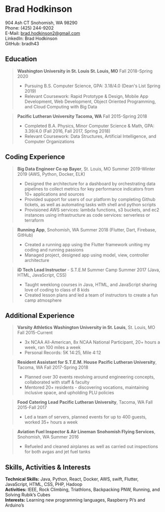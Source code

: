 # Brad Hodkinson
904 Ash CT Snohomish, WA 98290
<br>
Phone: (425) 244-9202
<br>
E-Mail: brad.hodkinson2@gmail.com
<br>
LinkedIn: Brad Hodkinson
<br>
GitHub: bradh43

## Education
> **Washington University in St. Louis St. Louis, MO** Fall 2018-Spring 2020
> * Pursuing B.S. Computer Science, GPA:​ 3.18/4.0 (Dean's List Spring 2019)
> * Relevant Coursework:​ Rapid Prototype & Design, Mobile App Development, Web Development, Object Oriented Programming, and Cloud Computing with Big Data

> **Pacific Lutheran University Tacoma, WA** Fall 2015-Spring 2018
> * Completed B.A. Physics, Minor Computer Science & Math, GPA:​ 3.39/4.0 (Fall 2016, Fall 2017, Spring 2018)
> * Relevant Coursework:​ Data Structures, Artificial Intelligence, and Computer Organizations

## Coding Experience
> **Big Data Engineer Co op**
> **Bayer**, St. Louis, MO        Summer 2019-Winter 2019 (AWS, Python, Docker, ELK)
> * Designed the architecture for a dashboard by orchestrating data pipelines to collect metrics for key performance indicators from 10+ applications and sources
> * Provided support for users of our platform by completing Github tickets, as well as automating tasks with shell and python scripts
> * Provisioned AWS services: lambda functions, s3 buckets, and ec2 instances using infrastructure as code services: serverless or terraform

> **Running App**, Snohomish, WA Summer 2018 (Flutter, Dart, Firebase, GitHub)
> * Created a running app using the Flutter framework uniting my coding and running passions
> * Managed project, designed app using model, view, controller architecture

> **iD Tech Lead Instructor** - S.T.E.M Summer Camp Summer 2017 (Java, HTML, JavaScript, CSS) ​
> * Taught weeklong courses in Java, HTML, and JavaScript sharing love of coding to class of 8 kids
> * Created lesson plans and led a team of instructors to create a fun camp atmosphere

## Additional Experience
> **Varsity Athletics**
> **Washington University in St. Louis**, St. Louis, MO        Fall 2015-Current
> * 3x NCAA All-American, 8x NCAA National Participant, 20+ hours a week, ran 100 miles a week
> * Personal Records: 5K 14:25, Mile 4:12

> **Resident Assistant for S.T.E.M. House**
> **Pacific Lutheran University**, Tacoma, WA        Fall 2017-Spring 2018
> * Planned over 30 events revolving around engineering concepts, collaborated with staff & faculty
> * Mentored 20+ residents - discovering vocations, maintaining inclusive space, and upholding PLU
policies

> **Food Catering Lead**
> **Pacific Lutheran University**, Tacoma, WA        Fall 2015-Fall 2017
> * Led a team of servers, planned events for up to 400 guests, worked 35+ hours a week

> **Aviation Fuel Inspector & Air Lineman**
> **Snohomish Flying Services**, Snohomish, WA  ​Summer 2016
> * Refueled and cleaned airplanes as well as carried out inspections for both avgas and jet fuel tanks

## Skills, Activities & Interests
**Technical Skills:​** Java, Python, React, Docker, AWS, swift, Flutter, JavaScript, HTML, CSS, PHP, Hadoop
<br>
**Activities:** IEEE, Rock Climbing, Triathlons, Backpacking PNW, Running, and Solving Rubik’s Cubes
<br>
**Interests:** Learning new programming languages, Raspberry Pi’s and Arduino’s
<br>
